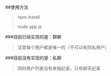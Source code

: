 ##使用方法
> npm install
>
> node app.js
>

> 
###目前已经实现的是：群聊
> 
> 注意每个用户都是唯一的（不可以有同名用户）

###目前没有实现的是：私聊
>
>同时用户列表没有单独纪录，只有聊天纪录

